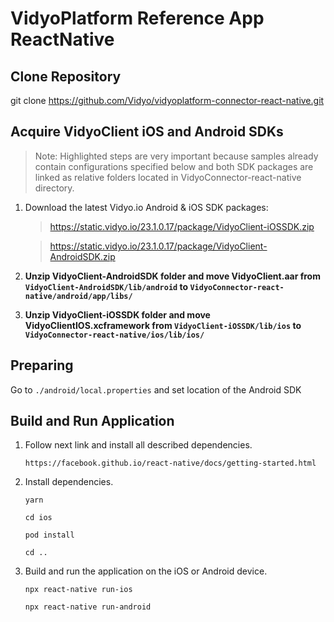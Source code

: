 # VidyoPlatform Reference App ReactNative

## Clone Repository

git clone https://github.com/Vidyo/vidyoplatform-connector-react-native.git

## Acquire VidyoClient iOS and Android SDKs
> Note: Highlighted steps are very important because samples already contain configurations specified below and both SDK packages are linked as relative folders located in VidyoConnector-react-native directory.

1. Download the latest Vidyo.io Android & iOS SDK packages:

    > https://static.vidyo.io/23.1.0.17/package/VidyoClient-iOSSDK.zip
    
    > https://static.vidyo.io/23.1.0.17/package/VidyoClient-AndroidSDK.zip
    
2. **Unzip VidyoClient-AndroidSDK folder and move VidyoClient.aar from `VidyoClient-AndroidSDK/lib/android` 
   to `VidyoConnector-react-native/android/app/libs/`**
   
3. **Unzip VidyoClient-iOSSDK folder and move VidyoClientIOS.xcframework from `VidyoClient-iOSSDK/lib/ios` 
   to `VidyoConnector-react-native/ios/lib/ios/`**

## Preparing

Go to `./android/local.properties` and set location of the Android SDK

## Build and Run Application

1. Follow next link and install all described dependencies.

    `https://facebook.github.io/react-native/docs/getting-started.html`

2. Install dependencies.

    `yarn`
    
    `cd ios`
    
    `pod install`
    
    `cd ..`

3. Build and run the application on the iOS or Android device.

    `npx react-native run-ios`
    
    `npx react-native run-android`
